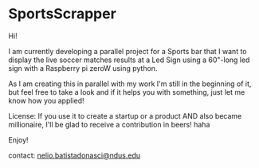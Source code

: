 # SportsScrapper

Hi!

I am currently developing a parallel project for a Sports bar that I want to
display the live soccer matches results at a Led Sign using a 60"-long led sign with a
Raspberry pi zeroW using python.

As I am creating this in parallel with my work I'm still in the beginning of it, but feel free to
take a look and if it helps you with something, just let me know how you applied!

License:
  If you use it to create a startup or a product AND also became millionaire, I'll be glad to
  receive a contribution in beers! haha

Enjoy!

contact: nelio.batistadonasci@ndus.edu
